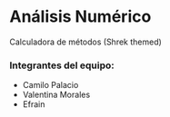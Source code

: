 # Análisis Numérico
Calculadora de métodos (Shrek themed)


### Integrantes del equipo: 

- Camilo Palacio
- Valentina Morales 
- Efrain
